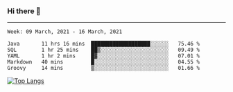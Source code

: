 ### Hi there 👋
---
<!--START_SECTION:waka-->
```text
Week: 09 March, 2021 - 16 March, 2021

Java       11 hrs 16 mins  ███████████████████░░░░░░   75.46 % 
SQL        1 hr 25 mins    ██▒░░░░░░░░░░░░░░░░░░░░░░   09.49 % 
YAML       1 hr 2 mins     █▓░░░░░░░░░░░░░░░░░░░░░░░   07.01 % 
Markdown   40 mins         █░░░░░░░░░░░░░░░░░░░░░░░░   04.55 % 
Groovy     14 mins         ▒░░░░░░░░░░░░░░░░░░░░░░░░   01.66 % 
```
<!--END_SECTION:waka-->

[![Top Langs](https://github-readme-stats.vercel.app/api/top-langs/?username=HyunAh-iia&layout=compact)](https://github.com/anuraghazra/github-readme-stats)
<!--
**HyunAh-iia/HyunAh-iia** is a ✨ _special_ ✨ repository because its `README.md` (this file) appears on your GitHub profile.

Here are some ideas to get you started:

- 🔭 I’m currently working on ...
- 🌱 I’m currently learning ...
- 👯 I’m looking to collaborate on ...
- 🤔 I’m looking for help with ...
- 💬 Ask me about ...
- 📫 How to reach me: ...
- 😄 Pronouns: ...
- ⚡ Fun fact: ...
-->
